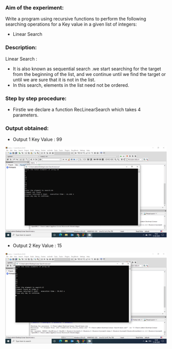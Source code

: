 ### Aim of the experiment:
Write a program using recursive functions to perform the following searching operations for a Key value in a given list of integers:
- Linear Search
### Description:
Linear Search :
- It is also known as sequential search .we start searching for the target from the beginning of the list, and we continue until we find the target or until we are sure that it is not in the list.
- In this search, elements in the list need not be ordered.
### Step by step procedure:
- Firstle we declare a function RecLinearSearch which takes 4 parameters.
### Output obtained:
- Output 1 Key Value : 99
 
![output](RecLS1.png)

- Output 2 Key Value : 15

![output](RecLS2.png)

